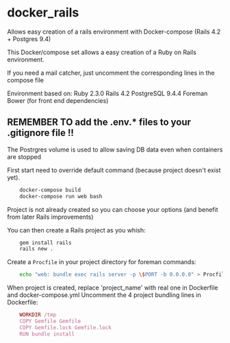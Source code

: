 # docker_rails

Allows easy creation of a rails environment with Docker-compose (Rails 4.2 + Postgres 9.4) 

This Docker/compose set allows a easy creation of a Ruby on Rails environment.

If you need a mail catcher, just uncomment the corresponding lines in the compose file

Environment based on:
Ruby 2.3.0
Rails 4.2
PostgreSQL 9.4.4
Foreman
Bower (for front end dependencies)


## REMEMBER TO add the .env.* files to your .gitignore file !!

The Postrgres volume is used to allow saving DB data even when containers are stopped

First start need to override default command (because project doesn't exist yet).

```sh
    docker-compose build
    docker-compose run web bash
```

Project is not already created so you can choose your options (and benefit from later Rails improvements)

You can then create a Rails project as you whish:

```sh
    gem install rails
    rails new .
```

Create a `Procfile` in your project directory for foreman commands:

```sh
    echo "web: bundle exec rails server -p \$PORT -b 0.0.0.0" > Procfile
```

When project is created, replace 'project_name' with real one in Dockerfile and docker-compose.yml
Uncomment the 4 project bundling lines in Dockerfile:

```ruby
    WORKDIR /tmp
    COPY Gemfile Gemfile
    COPY Gemfile.lock Gemfile.lock
    RUN bundle install
```

